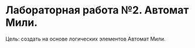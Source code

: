 # Лабораторная работа №2. Автомат Мили.

Цель: cоздать на основе логических элементов Автомат Мили.

